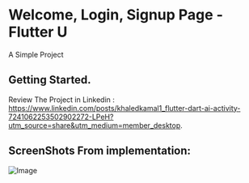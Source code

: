 # Welcome, Login, Signup Page - Flutter U

A Simple Project

## Getting Started.

Review The Project in Linkedin : https://www.linkedin.com/posts/khaledkamal1_flutter-dart-ai-activity-7241062253502902272-LPeH?utm_source=share&utm_medium=member_desktop.

## ScreenShots From implementation:

![Image](https://github.com/user-attachments/assets/ac210545-d883-4c5d-b419-b84900e5013b)
